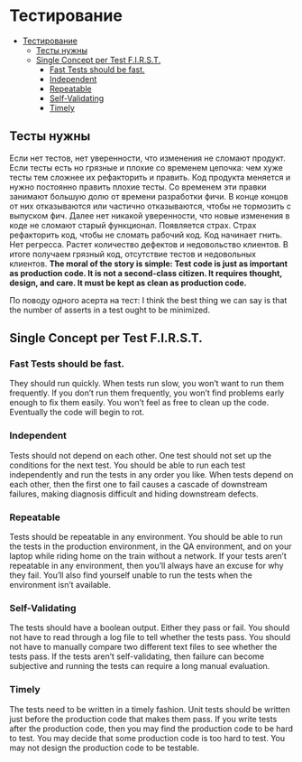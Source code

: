 # Тестирование

- [Тестирование](#тестирование)
  - [Тесты нужны](#тесты-нужны)
  - [Single Concept per Test F.I.R.S.T.](#single-concept-per-test-first)
    - [Fast Tests should be fast.](#fast-tests-should-be-fast)
    - [Independent](#independent)
    - [Repeatable](#repeatable)
    - [Self-Validating](#self-validating)
    - [Timely](#timely)


## Тесты нужны
Если нет тестов, нет уверенности, что изменения не сломают продукт.
Если тесты есть но грязные и плохие со временем цепочка: чем хуже тесты тем сложнее их рефакторить и править. Код продукта меняется и нужно постоянно править плохие тесты. Со временем эти правки занимают большую долю от времени разработки фичи. В конце концов от них отказываются или частично отказываются, чтобы не тормозить с выпуском фич. Далее нет никакой уверенности, что новые изменения в коде не сломают старый функционал. Появляется страх. Страх рефакторить код, чтобы не сломать рабочий код. Код начинает гнить. Нет регресса. Растет количество дефектов и недовольство клиентов. В итоге получаем грязный код, отсутствие тестов и недовольных клиентов.
**The moral of the story is simple: Test code is just as important as production code. It is not a second-class citizen. It requires thought, design, and care. It must be kept as clean as production code.**

По поводу одного асерта на тест:
I think the best thing we can say is that the number of asserts in a test ought to be minimized.

## Single Concept per Test F.I.R.S.T.

### Fast Tests should be fast.
They should run quickly. When tests run slow, you won’t want to run them frequently. If you don’t run them frequently, you won’t find problems early enough to fix them easily. You won’t feel as free to clean up the code. Eventually the code will begin to rot.

### Independent
Tests should not depend on each other. One test should not set up the conditions for the next test. You should be able to run each test independently and run the tests in any order you like. When tests depend on each other, then the first one to fail causes a cascade of downstream failures, making diagnosis difficult and hiding downstream defects.

### Repeatable

Tests should be repeatable in any environment. You should be able to run the tests in the production environment, in the QA environment, and on your laptop while riding home on the train without a network. If your tests aren’t repeatable in any environment, then you’ll always have an excuse for why they fail. You’ll also find yourself unable to run the tests when the environment isn’t available.

### Self-Validating
The tests should have a boolean output. Either they pass or fail. You should not have to read through a log file to tell whether the tests pass. You should not have to manually compare two different text files to see whether the tests pass. If the tests aren’t self-validating, then failure can become subjective and running the tests can require a long manual evaluation.
### Timely 
The tests need to be written in a timely fashion. Unit tests should be written just before the production code that makes them pass. If you write tests after the production code, then you may find the production code to be hard to test. You may decide that some production code is too hard to test. You may not design the production code to be testable.